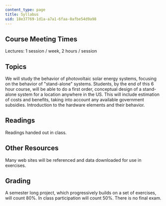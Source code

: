 ```yaml
---
content_type: page
title: Syllabus
uid: 18e37769-1d1a-a7a1-6faa-0afbe54d9a98
---
```


Course Meeting Times
--------------------

Lectures: 1 session / week, 2 hours / session

Topics
------

We will study the behavior of photovoltaic solar energy systems, focusing on the behavior of "stand-alone" systems. Students, by the end of this 6 hour course, will be able to do a first order, conceptual design of a stand-alone system for a location anywhere in the US. This will include estimation of costs and benefits, taking into account any available government subsidies. Introduction to the hardware elements and their behavior.

Readings
--------

Readings handed out in class.

Other Resources
---------------

Many web sites will be referenced and data downloaded for use in exercises.

Grading
-------

A semester long project, which progressively builds on a set of exercises, will count 80%. In class participation will count 50%. There is no final exam.